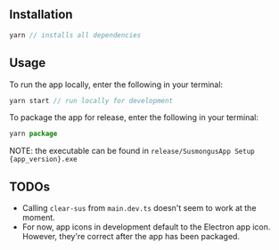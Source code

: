 ## Installation

```js
yarn // installs all dependencies
```

## Usage

To run the app locally, enter the following in your terminal:

```js
yarn start // run locally for development
```

To package the app for release, enter the following in your terminal:

```js
yarn package
```
NOTE: the executable can be found in `release/SusmongusApp Setup {app_version}.exe`

## TODOs

- Calling `clear-sus` from `main.dev.ts` doesn't seem to work at the moment.
- For now, app icons in development default to the Electron app icon. However, they're correct after the app has been packaged.
